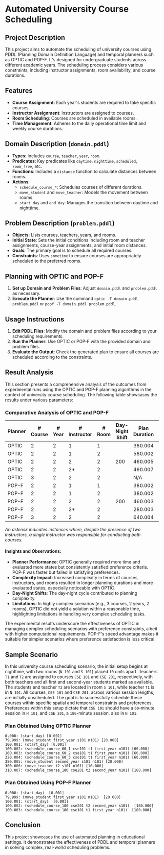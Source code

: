 # Automated University Course Scheduling

## Project Description
This project aims to automate the scheduling of university courses using PDDL (Planning Domain Definition Language) and temporal planners such as OPTIC and POP-F. It's designed for undergraduate students across different academic years. The scheduling process considers various constraints, including instructor assignments, room availability, and course durations.

## Features
- **Course Assignment**: Each year's students are required to take specific courses.
- **Instructor Assignment**: Instructors are assigned to courses.
- **Room Scheduling**: Courses are scheduled in available rooms.
- **Time Management**: Adheres to the daily operational time limit and weekly course durations.

## Domain Description (`domain.pddl`)
- **Types**: Includes `course`, `teacher`, `year`, `room`.
- **Predicates**: Key predicates like `daytime`, `nighttime`, `scheduled`, `room_free`, etc.
- **Functions**: Includes a `distance` function to calculate distances between rooms.
- **Actions**: 
  - `schedule_course_*`: Schedules courses of different durations.
  - `move_student` and `move_teacher`: Models the movement between rooms.
  - `start_day` and `end_day`: Manages the transition between daytime and nighttime.

## Problem Description (`problem.pddl`)
- **Objects**: Lists courses, teachers, years, and rooms.
- **Initial State**: Sets the initial conditions including room and teacher assignments, course-year assignments, and initial room distances.
- **Goals**: The primary goal is to schedule all required courses.
- **Constraints**: Uses `sometime` to ensure courses are appropriately scheduled to the preferred rooms.

## Planning with OPTIC and POP-F
1. **Set up Domain and Problem Files**: Adjust `domain.pddl` and `problem.pddl` as necessary.
2. **Execute the Planner**: Use the command `optic -T domain.pddl problem.pddl` or `popf -T domain.pddl problem.pddl`.

## Usage Instructions
1. **Edit PDDL Files**: Modify the domain and problem files according to your scheduling requirements.
2. **Run the Planner**: Use OPTIC or POP-F with the provided domain and problem files.
3. **Evaluate the Output**: Check the generated plan to ensure all courses are scheduled according to the constraints.

## Result Analysis

This section presents a comprehensive analysis of the outcomes from experimental runs using the OPTIC and POP-F planning algorithms in the context of university course scheduling. The following table showcases the results under various parameters:

### Comparative Analysis of OPTIC and POP-F

| Planner | # Course | # Year | # Instructor | # Room | Day-Night Shift | Plan Duration | Plan Length | Time to Find | States Evaluated | Preference Satisfied |
|---------|----------|--------|--------------|--------|-----------------|---------------|-------------|--------------|------------------|----------------------|
| OPTIC   | 2        | 2      | 1            | 1      |                 | 380.004       | 5           | 0.13         | 103              | ✅                    |
| OPTIC   | 2        | 2      | 1            | 2      |                 | 580.002       | 9           | 203.36       | 175865           | ✅                    |
| OPTIC   | 2        | 2      | 2            | 2      | 200             | 460.005       | 8           | 23.81        | 21631            | ✅                    |
| OPTIC   | 2        | 2      | 2*           | 2      |                 | 490.007       | 9           | 72.4         | 67809            | ✅                    |
| OPTIC   | 3        | 2      | 2            | 2      |                 | N/A           | N/A         | N/A          | N/A              | N/A                   |
| POP-F   | 2        | 2      | 1            | 1      |                 | 380.002       | 3           | 0.08         | 20               | ❌                    |
| POP-F   | 2        | 2      | 1            | 2      |                 | 380.002       | 4           | 0.08         | 33               | ❌                    |
| POP-F   | 2        | 2      | 2            | 2      | 200             | 460.003       | 5           | 0.08         | 37               | ❌                    |
| POP-F   | 2        | 2      | 2*           | 2      |                 | 280.003       | 5           | 0.07         | 68               | ❌                    |
| POP-F   | 3        | 2      | 2            | 2      |                 | 640.004       | 6           | 0.09         | 102              | ❌                    |

*An asterisk indicates instances where, despite the presence of two instructors, a single instructor was responsible for conducting both courses.*

#### Insights and Observations:
- **Planner Performance**: OPTIC generally required more time and evaluated more states but consistently satisfied preference criteria. POP-F was faster but failed in satisfying preferences.
- **Complexity Impact**: Increased complexity in terms of courses, instructors, and rooms resulted in longer planning durations and more evaluated states, especially noticeable with OPTIC.
- **Day-Night Shifts**: The day-night cycle contributed to planning complexity.
- **Limitations**: In highly complex scenarios (e.g., 3 courses, 2 years, 2 rooms), OPTIC did not yield a solution within a reasonable time, highlighting limitations in handling very complex scheduling tasks.


The experimental results underscore the effectiveness of OPTIC in managing complex scheduling scenarios with preference constraints, albeit with higher computational requirements. POP-F's speed advantage makes it suitable for simpler scenarios where preference satisfaction is less critical.

## Sample Scenario
In this university course scheduling scenario, the initial setup begins at nighttime, with two rooms (`N 101` and `S 101`) placed `10` units apart. Teachers `T1` and `T2` are assigned to courses `CSE 101` and `CSE 201`, respectively, with both teachers and all first and second-year students marked as available. The students and teacher `T2` are located in room `S 101`, while teacher `T1` is in `N 101`. All courses, `CSE 101` and `CSE 201`, across various session lengths, are initially unscheduled. The goal is to successfully schedule these courses within specific spatial and temporal constraints and preferences. Preferences within this setup dictate that `CSE 101` should have a `60`-minute session in `N 101`, and `CSE 201`, a `180`-minute session, also in `N 101`.

### Plan Obtained Using OPTIC Planner
```
0.000: (start_day) [0.001]
79.999: (move_student first_year s101 n101) [20.000]
100.001: (start_day) [0.001]
100.002: (schedule_course_60_1 cse101 t1 first_year n101) [60.000]
160.003: (schedule_course_60_2 cse101 t1 first_year n101) [60.000]
220.004: (schedule_course_60_3 cse101 t1 first_year n101) [60.000]
280.005: (move_student second_year s101 n101) [20.000]
300.006: (move_teacher t2 s101 n101) [10.000]
310.007: (schedule_course_180 cse201 t2 second_year n101) [180.000]
```
### Plan Obtained Using POP-F Planner
```
0.000: (start_day)  [0.001]
79.999: (move_student first_year s101 n101)  [20.000]
100.001: (start_day)  [0.001]
100.002: (schedule_course_180 cse201 t2 second_year s101)  [180.000]
100.003: (schedule_course_180 cse101 t1 first_year n101)  [180.000]
```

## Conclusion
This project showcases the use of automated planning in educational settings. It demonstrates the effectiveness of PDDL and temporal planners in solving complex, real-world scheduling problems.
